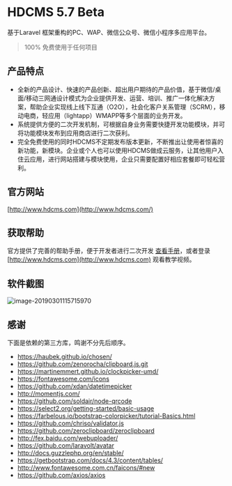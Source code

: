 # HDCMS 5.7 Beta

基于Laravel 框架重构的PC、WAP、微信公众号、微信小程序多应用平台。

> 100% 免费使用于任何项目

## 产品特点

- 全新的产品设计、快速的产品创新、超出用户期待的产品价值，基于微信/桌面/移动三网通设计模式为企业提供开发、运营、培训、推广一体化解决方案，帮助企业实现线上线下互通（O2O），社会化客户关系管理（SCRM），移动电商，轻应用（lightapp）WMAPP等多个层面的业务开发。
- 系统提供方便的二次开发机制，可根据自身业务需要快捷开发功能模块，并可将功能模块发布到应用商店进行二次获利。
- 完全免费使用的同时HDCMS不定期发布版本更新，不断推出让使用者惊喜的新功能，新模块。企业或个人也可以使用HDCMS做成云服务，让其他用户入住云应用，进行网站搭建与模块使用，企业只需要配置好相应套餐即可轻松营利。

## 官方网站

[http://www.hdcms.com](http://www.hdcms.com/)

## 获取帮助

官方提供了完善的帮助手册，便于开发者进行二次开发 [查看手册](http://doc.hdcms.com/)，或者登录 [http://www.hdcms.com](http://www.hdcms.com) 观看教学视频。

## 软件截图

![image-20190301115715970](https://user-images.githubusercontent.com/13848593/53615562-7e295e00-3c19-11e9-885b-77f63e1eae90.png)

## 感谢

下面是依赖的第三方库，鸣谢不分先后顺序。

- <https://haubek.github.io/chosen/>
- <https://github.com/zenorocha/clipboard.js.git>
- <https://martinemmert.github.io/clockpicker-umd/>
- <https://fontawesome.com/icons>
- <https://github.com/xdan/datetimepicker>
- <http://momentjs.com/>
- <https://github.com/soldair/node-qrcode>
- <https://select2.org/getting-started/basic-usage>
- <https://farbelous.io/bootstrap-colorpicker/tutorial-Basics.html>
- <https://github.com/chriso/validator.js>
- <https://github.com/zeroclipboard/zeroclipboard>
- <http://fex.baidu.com/webuploader/>
- https://github.com/laravolt/avatar
- http://docs.guzzlephp.org/en/stable/
- https://getbootstrap.com/docs/4.3/content/tables/
- http://www.fontawesome.com.cn/faicons/#new
- https://github.com/axios/axios
